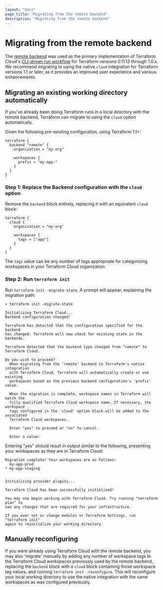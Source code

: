 ```yaml
---
layout: "docs"
page_title: "Migrating from the remote backend"
description: "Migrating from the remote backend"
---
```


# Migrating from the remote backend

The [remote backend]((/docs/language/settings/backends/remote.html)) was used as the primary
implementation of Terraform Cloud's [CLI-driven run workflow](/docs/cloud/run/cli.html) for
Terraform versions 0.11.13 through 1.0.x. We recommend migrating to using the native `cloud`
integration for Terraform versions 1.1 or later, as it provides an improved user experience and
various enhancements.

## Migrating an existing working directory automatically

If you've already been doing Terraform runs in a local directory with the remote backend, Terraform
can migrate to using the `cloud` option automatically.

Given the following pre-existing configuration, using Terraform 1.1+:

```
terraform {
  backend "remote" {
    organization = "my-org"

    workspaces {
      prefix = "my-app-"
    }
  }
}
```

### Step 1: Replace the Backend configuration with the `cloud` option

Remove the `backend` block entirely, replacing it with an equivalent `cloud` block:

```
terraform {
  cloud {
    organization = "my-org"

    workspaces {
      tags = ["app"]
    }
  }
}
```

The `tags` value can be any number of tags appropriate for categorizing workspaces in your Terraform
Cloud organization.

### Step 2: Run `terraform init`

Run `terraform init -migrate-state`. A prompt will appear, explaining the migration path:

```
» terraform init -migrate-state

Initializing Terraform Cloud...
Backend configuration changed!

Terraform has detected that the configuration specified for the backend
has changed. Terraform will now check for existing state in the backends.

Terraform detected that the backend type changed from "remote" to Terraform Cloud.

Do you wish to proceed?
  When migrating from the 'remote' backend to Terraform's native integration
  with Terraform Cloud, Terraform will automatically create or use existing
  workspaces based on the previous backend configuration's 'prefix' value.

  When the migration is complete, workspace names in Terraform will match the
  fully qualified Terraform Cloud workspace name. If necessary, the workspace
  tags configured in the 'cloud' option block will be added to the associated
  Terraform Cloud workspaces.

  Enter "yes" to proceed or "no" to cancel.

  Enter a value:
```

Entering "yes" should result in output similar to the following, presenting your workspaces as they
are in Terraform Cloud:

```
Migration complete! Your workspaces are as follows:
  my-app-prod
* my-app-staging


Initializing provider plugins...

Terraform Cloud has been successfully initialized!

You may now begin working with Terraform Cloud. Try running "terraform plan" to
see any changes that are required for your infrastructure.

If you ever set or change modules or Terraform Settings, run "terraform init"
again to reinitialize your working directory.
```

## Manually reconfiguring

If you were already using Terraform Cloud with the remote backend, you may also 'migrate' manually
by adding any number of workspace tags to the Terraform Cloud workspaces previously used by the
remote backend, replacing the `backend` block with a `cloud` block containing those workspace tag
values, and running `terraform init -reconfigure`. This will reconfigure your local working
directory to use the native integration with the same workspaces as was configured previously.
